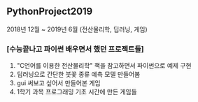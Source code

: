 ## PythonProject2019
2018년 12월 ~ 2019년 6월 (전산물리학, 딥러닝, 게임)

### [수능끝나고 파이썬 배우면서 했던 프로젝트들]
1. "C언어를 이용한 전산물리학" 책을 참고하면서 파이썬으로 예제 구현
2. 딥러닝으로 간단한 붓꽃 종류 예측 모델 만들어봄
3. gui 써보고 싶어서 만들어본 게임
4. 1학기 과목 프로그래밍 기초 시간에 만든 게임들
